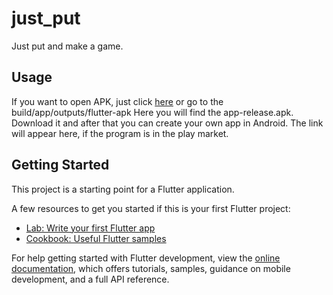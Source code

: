 # just_put

Just put and make a game.

## Usage

If you want to open APK, just click [here](https://github.com/Gafum/JustPut/tree/main/build/app/outputs/flutter-apk) or go to the build/app/outputs/flutter-apk
Here you will find the app-release.apk.
Download it and after that you can create your own app in Android.
The link will appear here, if the program is in the play market.

## Getting Started

This project is a starting point for a Flutter application.

A few resources to get you started if this is your first Flutter project:

- [Lab: Write your first Flutter app](https://docs.flutter.dev/get-started/codelab)
- [Cookbook: Useful Flutter samples](https://docs.flutter.dev/cookbook)

For help getting started with Flutter development, view the
[online documentation](https://docs.flutter.dev/), which offers tutorials,
samples, guidance on mobile development, and a full API reference.
